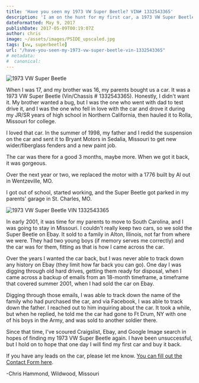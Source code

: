 ```yaml
---
title: 'Have you seen my 1973 VW Super Beetle? VIN# 1332543365'
description: 'I am on the hunt for my first car, a 1973 VW Super Beetle, last known to have travelled to Fort Drum in New York.'
dateFormatted: May 9, 2017
publishDate: 2017-05-09T00:19:07Z
author: chris
image: ~/assets/images/PSIDE_upscaled.jpg
tags: [vw, superbeetle]
url: "/have-you-seen-my-1973-vw-super-beetle-vin-1332543365"
# metadata:
#  canonical: 
---
```


<Image 
  src="/src/assets/images/RED5_upscaled.jpg" 
  alt="1973 VW Super Beetle" 
  width={800} 
  height={600} 
/>

When I was 17, and my brother was 16, my parents bought us a car. It was a 1973 VW Super Beetle (Vin/Chassis # 1332543365). Honestly, I didn't want it. My brother wanted a bug, but I was the one who went with dad to test drive it, and I was the one who fell in love with the car and drove it during my JR/SR years of high school in Northern California, then hauled it to Rolla, Missouri for college.

I loved that car. In the summer of 1998, my father and I redid the suspension on the car and sent it to Bryant Motors in Sedalia, Missouri to get new wider/fiberglass fenders and a new paint job.

The car was there for a good 3 months, maybe more. When we got it back, it was gorgeous.

Over the next year or two, we replaced the motor with a 1776 built by Al out in Wentzeville, MO.

I got out of school, started working, and the Super Beetle got parked in my parents' garage in St. Charles, MO.

<Image 
  src="/src/assets/images/PSIDE_upscaled.jpg" 
  alt="1973 VW Super Beetle VIN 1332543365" 
  width={800} 
  height={600} 
/>

In early 2001, it was time for my parents to move to South Carolina, and I was going to stay in Missouri. I couldn't really keep two cars, so we sold the Super Beetle on Ebay. It sold to a family in Alton, Illinois, not far from where we were. They had two young boys (if memory serves me correctly) and the car was for them, fitting as that is how I came across the car.

Over the years I wanted the car back, but I was never able to track down any history on Ebay (they limit how far back you can go). One day I was digging through old hard drives, getting them ready for disposal, when I came across a backup of emails from an 18-month timeframe, a timeframe that covered summer 2001, when I had sold the car on Ebay.

Digging through those emails, I was able to track down the name of the family who had purchased the car, and via Facebook, I was able to track down the father. I reached out to him inquiring about the car. It took a while, but when he replied, he told me the car had gone to Ft Drum, NY with one of his boys in the Army, and was sold to another soldier there.

Since that time, I've scoured Craigslist, Ebay, and Google Image search in hopes of finding my 1973 VW Super Beetle again. I have been unsuccessful, but I hold on to hope that one day I will find my first car and buy it back.

If you have any leads on the car, please let me know. [You can fill out the Contact Form here](https://www.chrishammond.com/Contact).

-Chris Hammond, Wildwood, Missouri
